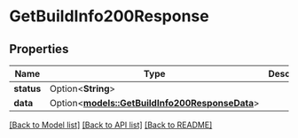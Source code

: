# GetBuildInfo200Response

## Properties

Name | Type | Description | Notes
------------ | ------------- | ------------- | -------------
**status** | Option<**String**> |  | [optional]
**data** | Option<[**models::GetBuildInfo200ResponseData**](getBuildInfo_200_response_data.md)> |  | [optional]

[[Back to Model list]](../README.md#documentation-for-models) [[Back to API list]](../README.md#documentation-for-api-endpoints) [[Back to README]](../README.md)


